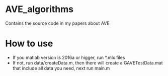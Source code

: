 # AVE_algorithms
Contains the source code in my papers about AVE

# How to use
- If you matlab version is 2016a or higger, run *.mlx files
- If not, run data/createData.m, then there will create a GAVETestData.mat that include all data you need, next run main.m
